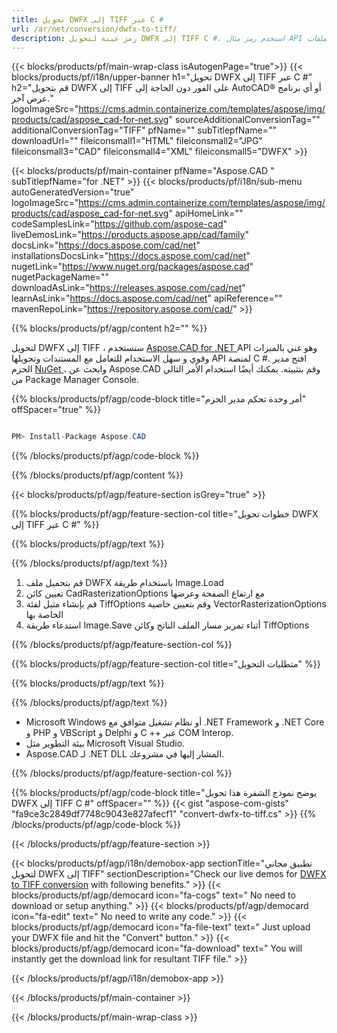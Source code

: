 ```yaml
---
title: تحويل DWFX إلى TIFF عبر C # 
url: /ar/net/conversion/dwfx-to-tiff/ 
description: رمز عينة لتحويل DWFX إلى TIFF C #. استخدم رمز مثال API لملفات DWFX الدفعية لتحويل TIFF داخل VB.NET أو Asp.NET أو أي تطبيق قائم على .NET.
---
```


{{< blocks/products/pf/main-wrap-class isAutogenPage="true">}}
{{< blocks/products/pf/i18n/upper-banner h1="تحويل DWFX إلى TIFF عبر C #" h2="قم بتحويل DWFX إلى TIFF على الفور دون الحاجة إلى AutoCAD® أو أي برنامج عرض آخر." logoImageSrc="https://cms.admin.containerize.com/templates/aspose/img/products/cad/aspose_cad-for-net.svg" sourceAdditionalConversionTag="" additionalConversionTag="TIFF" pfName="" subTitlepfName="" downloadUrl="" fileiconsmall1="HTML" fileiconsmall2="JPG" fileiconsmall3="CAD" fileiconsmall4="XML" fileiconsmall5="DWFX" >}}

{{< blocks/products/pf/main-container pfName="Aspose.CAD " subTitlepfName="for .NET" >}}
{{< blocks/products/pf/i18n/sub-menu autoGeneratedVersion="true" logoImageSrc="https://cms.admin.containerize.com/templates/aspose/img/products/cad/aspose_cad-for-net.svg" apiHomeLink="" codeSamplesLink="https://github.com/aspose-cad" liveDemosLink="https://products.aspose.app/cad/family" docsLink="https://docs.aspose.com/cad/net" installationsDocsLink="https://docs.aspose.com/cad/net" nugetLink="https://www.nuget.org/packages/aspose.cad" nugetPackageName="" downloadAsLink="https://releases.aspose.com/cad/net" learnAsLink="https://docs.aspose.com/cad/net" apiReference="" mavenRepoLink="https://repository.aspose.com/cad/" >}}

{{% blocks/products/pf/agp/content h2="" %}}

لتحويل DWFX إلى TIFF ، سنستخدم <a href=https://products.aspose.com/cad/net> Aspose.CAD for .NET </a> API وهو غني بالميزات وقوي و سهل الاستخدام للتعامل مع المستندات وتحويلها API لمنصة C #. افتح مدير الحزم <a href=https://www.nuget.org/packages/aspose.cad> NuGet </a> ، وابحث عن Aspose.CAD وقم بتثبيته. يمكنك أيضًا استخدام الأمر التالي من Package Manager Console.

{{% blocks/products/pf/agp/code-block title="أمر وحدة تحكم مدير الحزم" offSpacer="true" %}}

```cs

PM> Install-Package Aspose.CAD

```

{{% /blocks/products/pf/agp/code-block %}}

{{% /blocks/products/pf/agp/content %}}

{{< blocks/products/pf/agp/feature-section isGrey="true" >}}

{{% blocks/products/pf/agp/feature-section-col title="خطوات تحويل DWFX إلى TIFF عبر C #" %}}

{{% blocks/products/pf/agp/text %}}

{{% /blocks/products/pf/agp/text %}}

1. قم بتحميل ملف DWFX باستخدام طريقة Image.Load
1. تعيين كائن CadRasterizationOptions مع ارتفاع الصفحة وعرضها
1. قم بإنشاء مثيل لفئة TiffOptions وقم بتعيين خاصية VectorRasterizationOptions الخاصة بها
1. استدعاء طريقة Image.Save أثناء تمرير مسار الملف الناتج وكائن TiffOptions

{{% /blocks/products/pf/agp/feature-section-col %}}

{{% blocks/products/pf/agp/feature-section-col title="متطلبات التحويل" %}}

{{% blocks/products/pf/agp/text %}}

{{% /blocks/products/pf/agp/text %}}

- Microsoft Windows أو نظام تشغيل متوافق مع .NET Framework و .NET Core و PHP و VBScript و Delphi و C ++ عبر COM Interop.
- بيئة التطوير مثل Microsoft Visual Studio.
- Aspose.CAD لـ .NET DLL المشار إليها في مشروعك.

{{% /blocks/products/pf/agp/feature-section-col %}}

{{% blocks/products/pf/agp/code-block title="يوضح نموذج الشفرة هذا تحويل DWFX إلى TIFF C #" offSpacer="" %}}
{{< gist "aspose-com-gists" "fa9ce3c2849df7748c9043e827afecf1" "convert-dwfx-to-tiff.cs" >}}
{{% /blocks/products/pf/agp/code-block %}}

{{< /blocks/products/pf/agp/feature-section >}}    

<!-- aboutfile Starts -->

{{< blocks/products/pf/agp/i18n/demobox-app sectionTitle="تطبيق مجاني لتحويل DWFX إلى TIFF" sectionDescription="Check our live demos for [DWFX to TIFF conversion](https://products.aspose.app/cad/conversion/dwfx-to-tiff) with following benefits." >}}
        {{< blocks/products/pf/agp/democard icon="fa-cogs" text=" No need to download or setup anything." >}}
        {{< blocks/products/pf/agp/democard icon="fa-edit" text=" No need to write any code." >}}
        {{< blocks/products/pf/agp/democard icon="fa-file-text" text=" Just upload your DWFX file and hit the \"Convert\" button." >}}
        {{< blocks/products/pf/agp/democard icon="fa-download" text=" You will instantly get the download link for resultant TIFF file." >}}
 
   
{{< /blocks/products/pf/agp/i18n/demobox-app >}}

<!-- aboutfile Ends -->

{{< /blocks/products/pf/main-container >}}
    
{{< /blocks/products/pf/main-wrap-class >}}